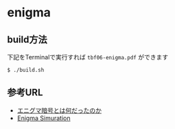 # enigma

## build方法

下記をTerminalで実行すれば `tbf06-enigma.pdf` ができます

```
$ ./build.sh
```

## 参考URL

- [エニグマ暗号とは何だったのか](https://www.slideshare.net/thorikawa/ss-46363626)
- [Enigma Simuration](http://enigmaco.de/enigma/enigma.html)